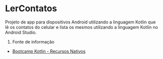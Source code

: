 # LerContatos
Projeto de app para dispositivos Android utilizando a linguagem Kotlin que lê os contatos do celular e lista os mesmos utilizando a linguagem Kotlin no Android Studio.
1. Fonte de informação
  - [Bootcamp Kotlin - Recursos Nativos](https://drive.google.com/file/d/1WbVvZ9aWLhyGHebl1uodxx1YngqTweOT/view)
